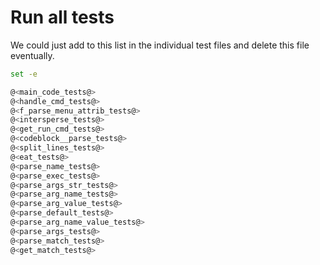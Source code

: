 # Run all tests

We could just add to this list in the individual test files and delete this file eventually.

```bash {name=all_tests menu=true}
set -e

@<main_code_tests@>
@<handle_cmd_tests@>
@<f_parse_menu_attrib_tests@>
@<intersperse_tests@>
@<get_run_cmd_tests@>
@<codeblock__parse_tests@>
@<split_lines_tests@>
@<eat_tests@>
@<parse_name_tests@>
@<parse_exec_tests@>
@<parse_args_str_tests@>
@<parse_arg_name_tests@>
@<parse_arg_value_tests@>
@<parse_default_tests@>
@<parse_arg_name_value_tests@>
@<parse_args_tests@>
@<parse_match_tests@>
@<get_match_tests@>
```
